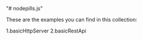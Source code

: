 "# nodepills.js" 

These are the examples you can find in this collection:

1.basicHttpServer
2.basicRestApi
